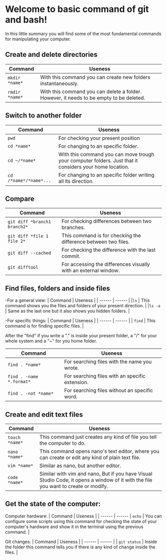 # Welcome to basic command of git and bash!
In this little summary you will find some of the most fundamental commands for manipulating your computer.

## Create and delete directories
| Command | Useness |
| ------ | ------ |
```mkdir *name*``` | With this command you can create new folders instantaneously.
```rmdir *name*``` | With this command you can delete a folder. However, it needs to be empty to be deleted.
 
## Switch to another folder
| Command | Useness |
| ------ | ------ |
```pwd``` | For checking your present position
```cd *name*``` | For changing to an specific folder.
```cd ~/*name*``` | With this command you can move trough your computer folders. Just that it considers your home location.
```cd /*name*/*name*...``` | For changing to an specific folder writing all its direction.   

## Compare
| Command | Useness |
| ------ | ------ |
```git diff *branch1 branch2*``` | For checking differences between two branches.
```git diff *file 1 file 2*``` | This command is for checking the difference between two files.
```git diff --cached``` | For checking the difference with the last commit.
```git difftool``` | For accessing the differences visually with an external window.
 

## Find files, folders and inside files
-For a general view:
| Command | Useness |
| ------ | ------ |
|```ls``` | This command shows you the files and folders of your present direction. |
|```ls -a``` | Same as the last one but it also shows you hidden folders. |

-For specific things:
| Command | Useness | 
| ------ | ------ |
| ```find``` | This command is for finding specific files. |

After the "find" if you write a "." is inside your present folder, a "/" for your whole system and a "~" for you home folder.

| Command | Useness |
| ------ | ------ |
```find . *name*``` | For searching files with the name you wrote.
```find . -name *.format*``` | For searching files with an specific extension.
```find . -not *name*``` | For searching files without an specific word. 

## Create and edit text files
| Command | Useness |
| ------ | ------ |
```touch *name*``` | This command just creates any kind of file you tell the computer to do.
```nano *name*``` | This command opens nano's text editor, where you can create or edit any kind of plain text file.
```vim *name*``` | Similar as nano, but another editor.
```code *name*```| Similar with vim and nano, But if you have Visual Studio Code, it opens a window of it with the file you want to create or modify.

## Get the state of the computer:
Computer hardware:
| Command | Useness |
| ------ | ------ |
```echo``` | You can configure some scripts using this command for checking the state of your computer's hardware and show it in the terminal using the previous command. |

Git changes:
| Command | Useness |
| ------ | ------ |
| ```git status``` | Inside the folder this command tells you if there is any kind of change inside the files. |